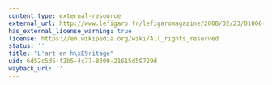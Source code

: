 ```yaml
---
content_type: external-resource
external_url: http://www.lefigaro.fr/lefigaromagazine/2008/02/23/01006-20080223ARTFIG00079-l-art-en-heritage.php
has_external_license_warning: true
license: https://en.wikipedia.org/wiki/All_rights_reserved
status: ''
title: "L'art en h\xE9ritage"
uid: 6d52c5d5-f2b5-4c77-8309-21615d59729d
wayback_url: ''
---
```

